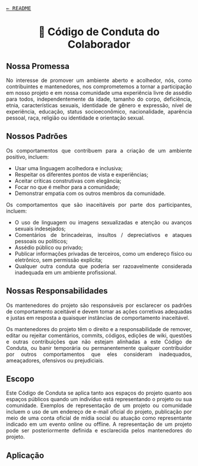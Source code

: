 <kbd>[&larr; README](../README.md)</kbd>

<div align='justify'>

<h1 align='center'>

**📜 Código de Conduta do Colaborador**

</h1>

## **Nossa Promessa**

No interesse de promover um ambiente aberto e acolhedor, nós, como contribuintes e mantenedores, nos comprometemos a tornar a participação em nosso projeto e em nossa comunidade uma experiência livre de assédio para todos, independentemente da idade, tamanho do corpo, deficiência, etnia, características sexuais, identidade de gênero e expressão, nível de experiência, educação, status socioeconômico, nacionalidade, aparência pessoal, raça, religião ou identidade e orientação sexual.

## **Nossos Padrões**

Os comportamentos que contribuem para a criação de um ambiente positivo, incluem:

- Usar uma linguagem acolhedora e inclusiva;
- Respeitar os diferentes pontos de vista e experiências;
- Aceitar críticas construtivas com elegância;
- Focar no que é melhor para a comunidade;
- Demonstrar empatia com os outros membros da comunidade.

Os comportamentos que são inaceitáveis por parte dos participantes, incluem:

- O uso de linguagem ou imagens sexualizadas e atenção ou avanços sexuais indesejados;
- Comentários de brincadeiras, insultos / depreciativos e ataques pessoais ou políticos;
- Assédio público ou privado;
- Publicar informações privadas de terceiros, como um endereço físico ou eletrônico, sem permissão explícita;
- Qualquer outra conduta que poderia ser razoavelmente considerada inadequada em um ambiente profissional.

## **Nossas Responsabilidades**

Os mantenedores do projeto são responsáveis ​​por esclarecer os padrões de comportamento aceitável e devem tomar as ações corretivas adequadas e justas em resposta a quaisquer instâncias de comportamento inaceitável.

Os mantenedores do projeto têm o direito e a responsabilidade de remover, editar ou rejeitar comentários, commits, códigos, edições de wiki, questões e outras contribuições que não estejam alinhadas a este Código de Conduta, ou banir temporária ou permanentemente qualquer contribuidor por outros comportamentos que eles consideram inadequados, ameaçadores, ofensivos ou prejudiciais.

## **Escopo**

Este Código de Conduta se aplica tanto aos espaços do projeto quanto aos espaços públicos quando um indivíduo está representando o projeto ou sua comunidade. Exemplos de representação de um projeto ou comunidade incluem o uso de um endereço de e-mail oficial do projeto, publicação por meio de uma conta oficial de mídia social ou atuação como representante indicado em um evento online ou offline. A representação de um projeto pode ser posteriormente definida e esclarecida pelos mantenedores do projeto.

## **Aplicação**



</div>
